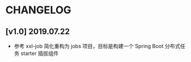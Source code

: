 ﻿# CHANGELOG

## [v1.0] 2019.07.22
- 参考 xxl-job 简化重构为 jobs 项目，目标是构建一个 Spring Boot 分布式任务 starter 插拔组件
